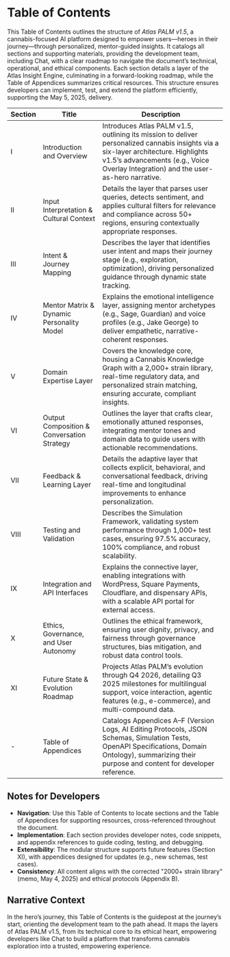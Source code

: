 # Table of Contents

This Table of Contents outlines the structure of *Atlas PALM v1.5*, a cannabis-focused AI platform designed to empower users—heroes in their journey—through personalized, mentor-guided insights. It catalogs all sections and supporting materials, providing the development team, including Chat, with a clear roadmap to navigate the document’s technical, operational, and ethical components. Each section details a layer of the Atlas Insight Engine, culminating in a forward-looking roadmap, while the Table of Appendices summarizes critical resources. This structure ensures developers can implement, test, and extend the platform efficiently, supporting the May 5, 2025, delivery.

| **Section** | **Title** | **Description** |
|-------------|-----------|-----------------|
| I | Introduction and Overview | Introduces Atlas PALM v1.5, outlining its mission to deliver personalized cannabis insights via a six-layer architecture. Highlights v1.5’s advancements (e.g., Voice Overlay Integration) and the user-as-hero narrative. |
| II | Input Interpretation & Cultural Context | Details the layer that parses user queries, detects sentiment, and applies cultural filters for relevance and compliance across 50+ regions, ensuring contextually appropriate responses. |
| III | Intent & Journey Mapping | Describes the layer that identifies user intent and maps their journey stage (e.g., exploration, optimization), driving personalized guidance through dynamic state tracking. |
| IV | Mentor Matrix & Dynamic Personality Model | Explains the emotional intelligence layer, assigning mentor archetypes (e.g., Sage, Guardian) and voice profiles (e.g., Jake George) to deliver empathetic, narrative-coherent responses. |
| V | Domain Expertise Layer | Covers the knowledge core, housing a Cannabis Knowledge Graph with a 2,000+ strain library, real-time regulatory data, and personalized strain matching, ensuring accurate, compliant insights. |
| VI | Output Composition & Conversation Strategy | Outlines the layer that crafts clear, emotionally attuned responses, integrating mentor tones and domain data to guide users with actionable recommendations. |
| VII | Feedback & Learning Layer | Details the adaptive layer that collects explicit, behavioral, and conversational feedback, driving real-time and longitudinal improvements to enhance personalization. |
| VIII | Testing and Validation | Describes the Simulation Framework, validating system performance through 1,000+ test cases, ensuring 97.5% accuracy, 100% compliance, and robust scalability. |
| IX | Integration and API Interfaces | Explains the connective layer, enabling integrations with WordPress, Square Payments, Cloudflare, and dispensary APIs, with a scalable API portal for external access. |
| X | Ethics, Governance, and User Autonomy | Outlines the ethical framework, ensuring user dignity, privacy, and fairness through governance structures, bias mitigation, and robust data control tools. |
| XI | Future State & Evolution Roadmap | Projects Atlas PALM’s evolution through Q4 2026, detailing Q3 2025 milestones for multilingual support, voice interaction, agentic features (e.g., e-commerce), and multi-compound data. |
| - | Table of Appendices | Catalogs Appendices A–F (Version Logs, AI Editing Protocols, JSON Schemas, Simulation Tests, OpenAPI Specifications, Domain Ontology), summarizing their purpose and content for developer reference. |

## Notes for Developers
- **Navigation**: Use this Table of Contents to locate sections and the Table of Appendices for supporting resources, cross-referenced throughout the document.
- **Implementation**: Each section provides developer notes, code snippets, and appendix references to guide coding, testing, and debugging.
- **Extensibility**: The modular structure supports future features (Section XI), with appendices designed for updates (e.g., new schemas, test cases).
- **Consistency**: All content aligns with the corrected "2000+ strain library" (memo, May 4, 2025) and ethical protocols (Appendix B).

## Narrative Context
In the hero’s journey, this Table of Contents is the guidepost at the journey’s start, orienting the development team to the path ahead. It maps the layers of Atlas PALM v1.5, from its technical core to its ethical heart, empowering developers like Chat to build a platform that transforms cannabis exploration into a trusted, empowering experience.